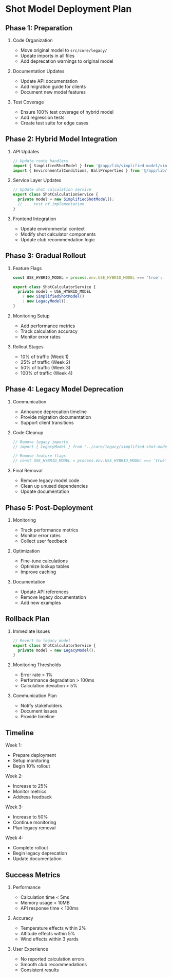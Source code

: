 # Shot Model Deployment Plan

## Phase 1: Preparation

1. Code Organization
   - Move original model to `src/core/legacy/`
   - Update imports in all files
   - Add deprecation warnings to original model

2. Documentation Updates
   - Update API documentation
   - Add migration guide for clients
   - Document new model features

3. Test Coverage
   - Ensure 100% test coverage of hybrid model
   - Add regression tests
   - Create test suite for edge cases

## Phase 2: Hybrid Model Integration

1. API Updates
   ```typescript
   // Update route handlers
   import { SimplifiedShotModel } from '@/app/lib/simplified-model/simplified-shot-model';
   import { EnvironmentalConditions, BallProperties } from '@/app/lib/simplified-model/types';
   ```

2. Service Layer Updates
   ```typescript
   // Update shot calculation service
   export class ShotCalculationService {
     private model = new SimplifiedShotModel();
     // ... rest of implementation
   }
   ```

3. Frontend Integration
   - Update environmental context
   - Modify shot calculator components
   - Update club recommendation logic

## Phase 3: Gradual Rollout

1. Feature Flags
   ```typescript
   const USE_HYBRID_MODEL = process.env.USE_HYBRID_MODEL === 'true';
   
   export class ShotCalculatorService {
     private model = USE_HYBRID_MODEL 
       ? new SimplifiedShotModel()
       : new LegacyModel();
   }
   ```

2. Monitoring Setup
   - Add performance metrics
   - Track calculation accuracy
   - Monitor error rates

3. Rollout Stages
   - 10% of traffic (Week 1)
   - 25% of traffic (Week 2)
   - 50% of traffic (Week 3)
   - 100% of traffic (Week 4)

## Phase 4: Legacy Model Deprecation

1. Communication
   - Announce deprecation timeline
   - Provide migration documentation
   - Support client transitions

2. Code Cleanup
   ```typescript
   // Remove legacy imports
   // import { LegacyModel } from '../core/legacy/simplified-shot-model';
   
   // Remove feature flags
   // const USE_HYBRID_MODEL = process.env.USE_HYBRID_MODEL === 'true';
   ```

3. Final Removal
   - Remove legacy model code
   - Clean up unused dependencies
   - Update documentation

## Phase 5: Post-Deployment

1. Monitoring
   - Track performance metrics
   - Monitor error rates
   - Collect user feedback

2. Optimization
   - Fine-tune calculations
   - Optimize lookup tables
   - Improve caching

3. Documentation
   - Update API references
   - Remove legacy documentation
   - Add new examples

## Rollback Plan

1. Immediate Issues
   ```typescript
   // Revert to legacy model
   export class ShotCalculatorService {
     private model = new LegacyModel();
   }
   ```

2. Monitoring Thresholds
   - Error rate > 1%
   - Performance degradation > 100ms
   - Calculation deviation > 5%

3. Communication Plan
   - Notify stakeholders
   - Document issues
   - Provide timeline

## Timeline

Week 1:
- Prepare deployment
- Setup monitoring
- Begin 10% rollout

Week 2:
- Increase to 25%
- Monitor metrics
- Address feedback

Week 3:
- Increase to 50%
- Continue monitoring
- Plan legacy removal

Week 4:
- Complete rollout
- Begin legacy deprecation
- Update documentation

## Success Metrics

1. Performance
   - Calculation time < 5ms
   - Memory usage < 10MB
   - API response time < 100ms

2. Accuracy
   - Temperature effects within 2%
   - Altitude effects within 5%
   - Wind effects within 3 yards

3. User Experience
   - No reported calculation errors
   - Smooth club recommendations
   - Consistent results
